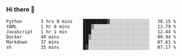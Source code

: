 ### Hi there 👋

<!--
**gustavkrist/gustavkrist** is a ✨ _special_ ✨ repository because its `README.md` (this file) appears on your GitHub profile.

Here are some ideas to get you started:

- 🔭 I’m currently working on ...
- 🌱 I’m currently learning ...
- 👯 I’m looking to collaborate on ...
- 🤔 I’m looking for help with ...
- 💬 Ask me about ...
- 📫 How to reach me: ...
- 😄 Pronouns: ...
- ⚡ Fun fact: ...
-->

<!--START_SECTION:waka-->

```text
Python       3 hrs 8 mins    █████████▓░░░░░░░░░░░░░░░   38.15 %
YAML         1 hr 8 mins     ███▒░░░░░░░░░░░░░░░░░░░░░   13.79 %
JavaScript   1 hr 1 min      ███░░░░░░░░░░░░░░░░░░░░░░   12.44 %
Docker       49 mins         ██▒░░░░░░░░░░░░░░░░░░░░░░   09.94 %
Markdown     37 mins         ██░░░░░░░░░░░░░░░░░░░░░░░   07.61 %
sh           35 mins         █▓░░░░░░░░░░░░░░░░░░░░░░░   07.17 %
```

<!--END_SECTION:waka-->
